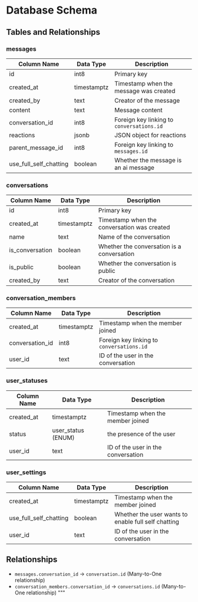 # Database Schema

## Tables and Relationships

### messages

| Column Name            | Data Type   | Description                               |
| ---------------------- | ----------- | ----------------------------------------- |
| id                     | int8        | Primary key                               |
| created_at             | timestamptz | Timestamp when the message was created    |
| created_by             | text        | Creator of the message                    |
| content                | text        | Message content                           |
| conversation_id        | int8        | Foreign key linking to `conversations.id` |
| reactions              | jsonb       | JSON object for reactions                 |
| parent_message_id      | int8        | Foreign key linking to `messages.id`      |
| use_full_self_chatting | boolean     | Whether the message is an ai message      |

### conversations

| Column Name     | Data Type   | Description                                 |
| --------------- | ----------- | ------------------------------------------- |
| id              | int8        | Primary key                                 |
| created_at      | timestamptz | Timestamp when the conversation was created |
| name            | text        | Name of the conversation                    |
| is_conversation | boolean     | Whether the conversation is a conversation  |
| is_public       | boolean     | Whether the conversation is public          |
| created_by      | text        | Creator of the conversation                 |

### conversation_members

| Column Name     | Data Type   | Description                               |
| --------------- | ----------- | ----------------------------------------- |
| created_at      | timestamptz | Timestamp when the member joined          |
| conversation_id | int8        | Foreign key linking to `conversations.id` |
| user_id         | text        | ID of the user in the conversation        |

### user_statuses

| Column Name | Data Type          | Description                        |
| ----------- | ------------------ | ---------------------------------- |
| created_at  | timestamptz        | Timestamp when the member joined   |
| status      | user_status (ENUM) | the presence of the user           |
| user_id     | text               | ID of the user in the conversation |

### user_settings

| Column Name            | Data Type   | Description                                         |
| ---------------------- | ----------- | --------------------------------------------------- |
| created_at             | timestamptz | Timestamp when the member joined                    |
| use_full_self_chatting | boolean     | Whether the user wants to enable full self chatting |
| user_id                | text        | ID of the user in the conversation                  |

## Relationships

- `messages.conversation_id` → `conversation.id` (Many-to-One relationship)
- `conversation_members.conversation_id` → `conversations.id` (Many-to-One relationship)
  """
